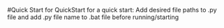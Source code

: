 #Quick Start for QuickStart for a quick start:
Add desired file paths to .py file and add .py file name to .bat file before running/starting

